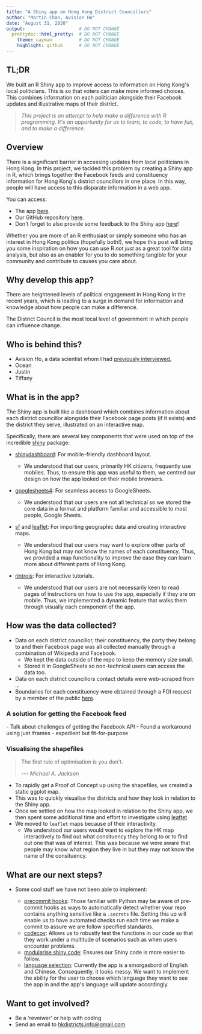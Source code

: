 ```yaml
---
title: "A Shiny app on Hong Kong District Councillors"
author: "Martin Chan, Avision Ho"
date: "August 31, 2020"
output:                    # DO NOT CHANGE
  prettydoc::html_pretty:  # DO NOT CHANGE
    theme: cayman          # DO NOT CHANGE
    highlight: github      # DO NOT CHANGE
---
```


## TL;DR
We built an R Shiny app to improve access to information on Hong Kong's local politicians. This is so that voters can make more informed choices. This combines information on each politician alongside their Facebook updates and illustrative maps of their district.

> *This project is an attempt to help make a difference with R programming. It's an opportunity for us to learn, to code, to have fun, and to make a difference.*

## Overview
There is a significant barrier in accessing updates from local politicians in Hong Kong. In this project, we tackled this problem by creating a Shiny app in R, which brings together the Facebook feeds and constituency information for Hong Kong's district councillors in one place. In this way, people will have access to this disparate information in a web app.

You can access:

- The app [here](https://hkdistricts-info.shinyapps.io/dashboard-hkdistrictcouncillors/). 
- Our GitHub repository [here](https://github.com/avisionh/dashboard-hkdistrictcouncillors). 
- Don't forget to also provide some feedback to the Shiny app [here](https://hkdistrictsinfo.typeform.com/to/gFHC02gE)!

Whether you are more of an R enthusiast or simply someone who has an interest in Hong Kong politics (hopefully both!), we hope this post will bring you some inspiration on how you can use R _not just_ as a great tool for data analysis, but also as an enabler for you to do something tangible for your community and contribute to causes you care about. 

## Why develop this app?
There are heightened levels of political engagement in Hong Kong in the recent years, which is leading to a surge in demand for information and knowledge about how people can make a difference. 

The District Council is the most local level of government in which people can influence change.

## Who is behind this?
- Avision Ho, a data scientist whom I had [previously interviewed.](https://martinctc.github.io/blog/data-chats-an-interview-with-avision-ho/)
- Ocean
- Justin
- Tiffany

## What is in the app?

The Shiny app is built like a dashboard which combines information about each district councillor alongside their Facebook page posts (if it exists) and the district they serve, illustrated on an interactive map.

Specifically, there are several key components that were used on top of the incredible [shiny](https://github.com/rstudio/shiny) package:

- [shinydashboard](https://github.com/rstudio/shinydashboard): For mobile-friendly dashboard layout.
    + We understood that our users, primarily HK citizens, frequently use mobiles. Thus, to ensure this app was useful to them, we centred our design on how the app looked on their mobile browsers.
    
- [googlesheets4](https://github.com/tidyverse/googlesheets4): For seamless access to GoogleSheets.
    + We understood that our users are not all technical so we stored the core data in a format and platform familiar and accessible to most people, Google Sheets.
    
- [sf](https://github.com/r-spatial/sf) and [leaflet](https://github.com/rstudio/leaflet): For importing geographic data and creating interactive maps.
    + We understood that our users may want to explore other parts of Hong Kong but may not know the names of each constituency. Thus, we provided a map functionality to improve the ease they can learn more about different parts of Hong Kong.

- [rintrojs](https://github.com/carlganz/rintrojs): For interactive tutorials.
    + We understood that our users are not necessarily keen to read pages of instructions on how to use the app, especially if they are on mobile. Thus, we implemented a dynamic feature that walks them through visually each component of the app.

## How was the data collected?

<Insert screenshot>

- Data on each district councillor, their constituency, the party they belong to and their Facebook page was all collected manually through a combination of Wikipedia and Facebook.
    + We kept the data outside of the repo to keep the memory size small.
    + Stored it in GoogleSheets so non-technical users can access the data too.
- Data on each district councillors contact details were web-scraped from ...
- Boundaries for each constituency were obtained through a FOI request by a member of the public [here](https://accessinfo.hk/en/request/shapefileshp_for_2019_district_c).

### A solution for getting the Facebook feed
<Insert screenshot>
- Talk about challenges of getting the Facebook API
- Found a workaround using just iframes - expedient but fit-for-purpose

### Visualising the shapefiles 

<Insert screenshot>

> The first rule of optimisation is you don't.
>
> --- *Michael A. Jackson*

- To rapidly get a Proof of Concept up using the shapefiles, we created a static ggplot map.
- This was to quickly visualise the districts and how they look in relation to the Shiny app.
- Once we settled on how the map looked in relation to the Shiny app, we then spent some additional time and effort to investigate using [leaftet](https://github.com/rstudio/leaflet)
- We moved to `leaflet` maps because of their interactivity. 
     + We understood our users would want to explore the HK map interactively to find out what consituency they belong to or to find out one that was of interest. This was because we were aware that people may know what region they live in but they may not know the name of the consituency.

## What are our next steps?
- Some cool stuff we have not been able to implement:

    + [precommit hooks](https://github.com/Hong-Kong-Districts-Info/dashboard-hkdistrictcouncillors/issues/17): Those familiar with Python may be aware of pre-commit hooks as ways to automatically detect whether your repo contains anything sensitive like a `.secrets` file. Setting this up will enable us to have automated checks run each time we make a commit to assure we are follow specified standards.
    + [codecov](https://github.com/Hong-Kong-Districts-Info/dashboard-hkdistrictcouncillors/issues/33): Allows us to robustly test the functions in our code so that they work under a multitude of scenarios such as when users encounter problems.
    + [modularise shiny code](https://github.com/Hong-Kong-Districts-Info/dashboard-hkdistrictcouncillors/issues/26): Ensures our Shiny code is more easier to follow.
    + [language selection](https://github.com/Hong-Kong-Districts-Info/dashboard-hkdistrictcouncillors/issues/36): Currently the app is a smorgasbord of English and Chinese. Consequently, it looks messy. We want to implement the ability for the user to choose which language they want to see the app in and the app's language will update accordingly.
    
## Want to get involved?
- Be a 'reveiwer' or help with coding
- Send an email to hkdistricts.info@gmail.com

